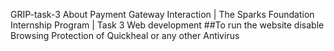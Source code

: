 GRIP-task-3
About Payment Gateway Interaction | The Sparks Foundation Internship Program | Task 3 Web development ##To run the website disable Browsing Protection of Quickheal or any other Antivirus